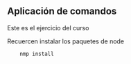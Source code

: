 ## Aplicación de comandos

Este es el ejercicio del curso

Recuercen instalar los paquetes de node

```
    nmp install
```